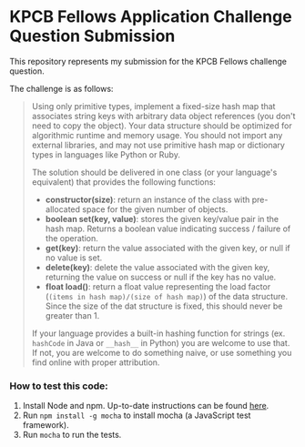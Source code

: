 # KPCB Fellows Application Challenge Question Submission

This repository represents my submission for the KPCB Fellows challenge question.

The challenge is as follows:

> Using only primitive types, implement a fixed-size hash map that associates string keys with arbitrary data object references (you don't need to copy the object). Your data structure should be optimized for algorithmic runtime and memory usage. You should not import any external libraries, and may not use primitive hash map or dictionary types in languages like Python or Ruby.
>
> The solution should be delivered in one class (or your language's equivalent) that provides the following functions:
> * __constructor(size)__: return an instance of the class with pre-allocated space for the given number of objects.
> * __boolean set(key, value)__: stores the given key/value pair in the hash map. Returns a boolean value indicating success / failure of the operation.
> * __get(key)__: return the value associated with the given key, or null if no value is set.
> * __delete(key)__: delete the value associated with the given key, returning the value on success or null if the key has no value.
> * __float load()__: return a float value representing the load factor (`(items in hash map)/(size of hash map)`) of the data structure. Since the size of the dat structure is fixed, this should never be greater than 1.
>
> If your language provides a built-in hashing function for strings (ex. `hashCode` in Java or `__hash__` in Python) you are welcome to use that. If not, you are welcome to do something naive, or use something you find online with proper attribution.

### How to test this code:
1. Install Node and npm. Up-to-date instructions can be found [here](https://nodejs.org/en/).
2. Run `npm install -g mocha` to install mocha (a JavaScript test framework).
3. Run `mocha` to run the tests.
